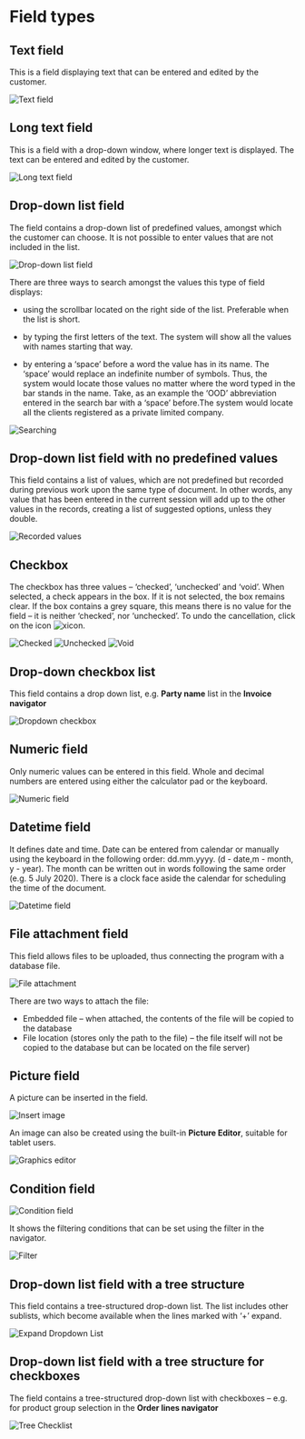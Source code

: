# Field types
## Text field

This is a field displaying text that can be entered and edited by the customer.

![Text field](pictures/text-field.png)  

## Long text field
This is a field with a drop-down window, where longer text is displayed. The text can be entered and edited by the customer. 
 
![Long text field](pictures/longtext-field.png)

## Drop-down list field
The field contains a drop-down list of predefined values, amongst which the customer can choose. It is not possible to enter values that are not included in the list.

![Drop-down list field](pictures/ddlist-field1.png)  

There are three ways to search amongst the values this type of field displays:

- using the scrollbar located on the right side of the list. Preferable when the list is short.

- by typing the first letters of the text. The system will show all the values with names starting that way.  

- by entering a ‘space’ before a word the value has in its name. The ‘space’ would replace an indefinite number of symbols. Thus, the system would locate those values no matter where the word typed in the bar stands in the name. Take, as an example the ‘OOD’ abbreviation entered in the search bar with a ‘space’ before.The system would locate all the clients registered as a private limited company. 

![Searching](pictures/searching-values.png) 

## <b>Drop-down list field with no predefined values</b>
This field contains a list of values, which are not predefined but recorded during previous work upon the same type of document. In other words, any value that has been entered in the current session will add up to the other values in the records, creating a list of suggested options, unless they double. 

![Recorded values](pictures/recorded-values.png)

## Checkbox
The checkbox has three values – ‘checked’, ‘unchecked’ and ‘void’. When selected, a check appears in the box. If it is not selected, the box remains clear. If the box contains a grey square, this means there is no value for the field – it is neither ‘checked’, nor ‘unchecked’. To undo the cancellation, click on the icon ![xicon](pictures/xicon.png).
   
![Checked](pictures/checked.png) ![Unchecked](pictures/unchecked.png)
![Void](pictures/void.png)

## Drop-down checkbox list
This field contains a drop down list, е.g. <b>Party name</b> list in the <b>Invoice navigator</b>

![Dropdown checkbox](pictures/dd-clist.png)

## Numeric field
Only numeric values can be entered in this field. Whole and decimal numbers are entered using either the calculator pad or the keyboard. 

![Numeric field](pictures/num-field.png)  

## Datetime field

It defines date and time.
Date can be entered from calendar or manually using the keyboard in the following order: dd.mm.yyyy. (d - date,m - month, y - year). The month can be written out in words following the same order (e.g. 5 July 2020). There is a clock face aside the calendar for scheduling the time of the document.

![Datetime field](pictures/datetime-field.png)  

## File attachment field

This field allows files to be uploaded, thus connecting the program with a database file.

![File attachment](pictures/file-attachment.png)
 
There are two ways to attach the file:
- Embedded file – when attached, the contents of the file will be copied to the database
- File location (stores only the path to the file) – the file itself will not be copied to the database but can be located on the file server)

## Picture field
A picture can be inserted in the field.

![Insert image](pictures/insert-image.png)
 
An image can also be created using the built-in <b>Picture Editor</b>, suitable for tablet users.

![Graphics editor](pictures/graph-edit.png)

## Condition field

![Condition field](pictures/filter-condition.png)

It shows the filtering conditions that can be set using the filter in the navigator. 

![Filter](pictures/filter.png)

## Drop-down list field with a tree structure
This field contains a tree-structured drop-down list. The list includes other sublists, which become available when the lines marked with ‘+’ expand.

![Expand Dropdown List](pictures/expand-ddlist.png) 

## Drop-down list field with a tree structure for checkboxes

The field contains a tree-structured drop-down list with checkboxes – e.g. for product group selection in the <b>Order lines navigator</b>

![Tree Checklist](pictures/tree-checklist.png)
